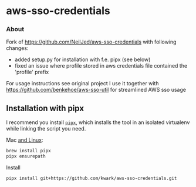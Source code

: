 # aws-sso-credentials

### About

Fork of https://github.com/NeilJed/aws-sso-credentials with following changes:
* added setup.py for installation with f.e. pipx (see below)
* fixed an issue where profile stored in aws credentials file contained the 'profile' prefix

For usage instructions see original project
I use it together with https://github.com/benkehoe/aws-sso-util for streamlined AWS sso usage

## Installation with pipx

I recommend you install [`pipx`](https://pipxproject.github.io/pipx/), which installs the tool in an isolated virtualenv while linking the script you need.

Mac [and Linux](https://docs.brew.sh/Homebrew-on-Linux):
```bash
brew install pipx
pipx ensurepath
```

Install
```bash
pipx install git+https://github.com/kwark/aws-sso-credentials.git
```

